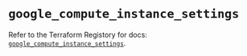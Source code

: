 # `google_compute_instance_settings`

Refer to the Terraform Registory for docs: [`google_compute_instance_settings`](https://registry.terraform.io/providers/hashicorp/google-beta/5.7.0/docs/resources/google_compute_instance_settings).
